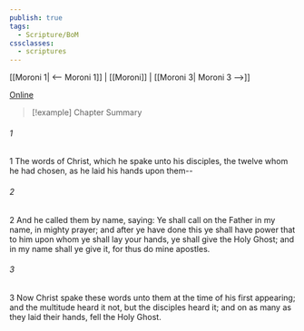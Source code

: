 ```yaml
---
publish: true
tags:
  - Scripture/BoM
cssclasses:
  - scriptures
---
```

[[Moroni 1| <-- Moroni 1]] | [[Moroni]] | [[Moroni 3| Moroni 3 -->]]

[Online](https://churchofjesuschrist.org/study/scriptures/bofm/moro/2?lang=eng)

>[!example] Chapter Summary
>
###### 1
1 The words of Christ, which he spake unto his disciples, the twelve whom he had chosen, as he laid his hands upon them--
###### 2
2 And he called them by name, saying: Ye shall call on the Father in my name, in mighty prayer; and after ye have done this ye shall have power that to him upon whom ye shall lay your hands, ye shall give the Holy Ghost; and in my name shall ye give it, for thus do mine apostles.
###### 3
3 Now Christ spake these words unto them at the time of his first appearing; and the multitude heard it not, but the disciples heard it; and on as many as they laid their hands, fell the Holy Ghost.



